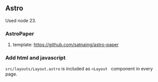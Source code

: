 ## Astro

Used node 23.

### AstroPaper

1. template: https://github.com/satnaing/astro-paper

### Add html and javascript

`src/layouts/Layout.astro` is included as `<Layout ` component in every page.

